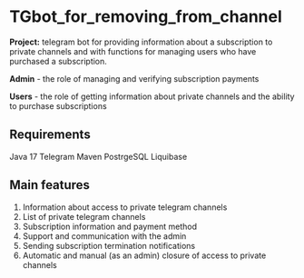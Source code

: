 # **TGbot_for_removing_from_channel**

**Project:** telegram bot for providing information about a subscription to private channels and with functions for managing users who have purchased a subscription.

**Admin** - the role of managing and verifying subscription payments

**Users** - the role of getting information about private channels and the ability to purchase subscriptions

## **Requirements**
Java 17
Telegram
Maven
PostrgeSQL
Liquibase

## **Main features** 
1. Information about access to private telegram channels
2. List of private telegram channels
3. Subscription information and payment method
4. Support and communication with the admin
5. Sending subscription termination notifications
6. Automatic and manual (as an admin) closure of access to private channels 
